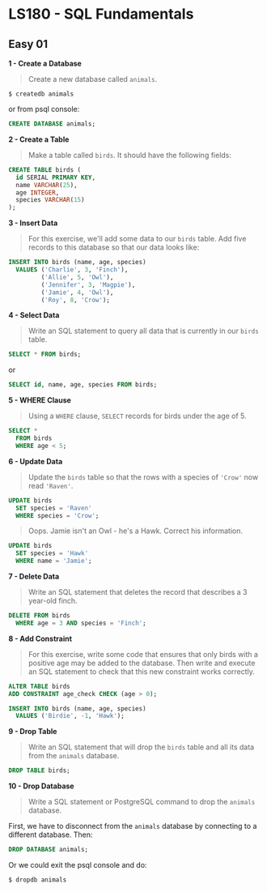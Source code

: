 # LS180 - SQL Fundamentals

## Easy 01

**1	- Create a Database**
> Create a new database called `animals`.

`$ createdb animals`

or from psql console:

```sql
CREATE DATABASE animals;
```

**2	- Create a Table**
> Make a table called `birds`. It should have the following fields:

```sql
CREATE TABLE birds (
  id SERIAL PRIMARY KEY,
  name VARCHAR(25),
  age INTEGER,
  species VARCHAR(15)
);
```

**3	- Insert Data**
> For this exercise, we'll add some data to our `birds` table. Add five records to this database so that our data looks like:

```sql
INSERT INTO birds (name, age, species)
  VALUES ('Charlie', 3, 'Finch'),
         ('Allie', 5, 'Owl'),
         ('Jennifer', 3, 'Magpie'),
         ('Jamie', 4, 'Owl'),
         ('Roy', 8, 'Crow');
```

**4	- Select Data**
> Write an SQL statement to query all data that is currently in our `birds` table.

```sql
SELECT * FROM birds;
```

or

```sql
SELECT id, name, age, species FROM birds;
```

**5	- WHERE Clause**
> Using a `WHERE` clause, `SELECT` records for birds under the age of 5.

```sql
SELECT *
  FROM birds
  WHERE age < 5;
```

**6	- Update Data**
> Update the `birds` table so that the rows with a species of `'Crow'` now read `'Raven'`.

```sql
UPDATE birds
  SET species = 'Raven'
  WHERE species = 'Crow';
```

> Oops. Jamie isn't an Owl - he's a Hawk. Correct his information.

```sql
UPDATE birds
  SET species = 'Hawk'
  WHERE name = 'Jamie';
```

**7	- Delete Data**
> Write an SQL statement that deletes the record that describes a 3 year-old finch.

```sql
DELETE FROM birds
  WHERE age = 3 AND species = 'Finch';
```

**8	- Add Constraint**
> For this exercise, write some code that ensures that only birds with a positive age may be added to the database. Then write and execute an SQL statement to check that this new constraint works correctly.

```sql
ALTER TABLE birds
ADD CONSTRAINT age_check CHECK (age > 0);
```

```sql
INSERT INTO birds (name, age, species)
  VALUES ('Birdie', -1, 'Hawk');
```

**9	- Drop Table**
> Write an SQL statement that will drop the `birds` table and all its data from the `animals` database.

```sql
DROP TABLE birds;
```

**10 - Drop Database**
> Write a SQL statement or PostgreSQL command to drop the `animals` database.

First, we have to disconnect from the `animals` database by connecting to a different database. Then:

```sql
DROP DATABASE animals;
```

Or we could exit the psql console and do:

`$ dropdb animals`
